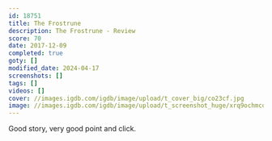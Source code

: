 ```yaml
---
id: 18751
title: The Frostrune
description: The Frostrune - Review
score: 70
date: 2017-12-09
completed: true
goty: []
modified_date: 2024-04-17
screenshots: []
tags: []
videos: []
cover: //images.igdb.com/igdb/image/upload/t_cover_big/co23cf.jpg
image: //images.igdb.com/igdb/image/upload/t_screenshot_huge/xrq9ochmcog4rkeqpafi.jpg
---
```

Good story, very good point and click.